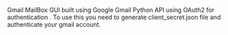 Gmail MailBox GUI built using Google Gmail Python API using OAuth2 for authentication . To use this you need to generate client_secret.json file 
and authenticate your gmail account.
